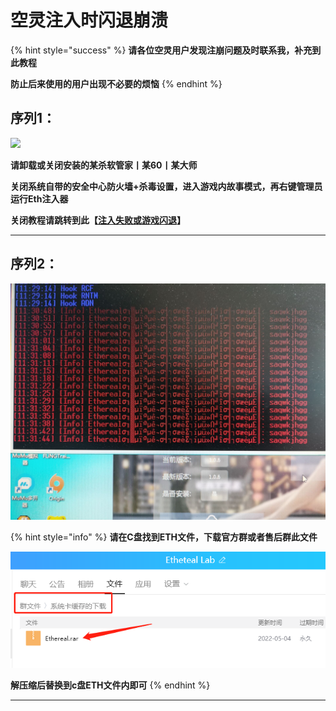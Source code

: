 # 空灵注入时闪退崩溃

{% hint style="success" %}
**请各位空灵用户发现注崩问题及时联系我，补充到此教程**

**防止后来使用的用户出现不必要的烦恼**
{% endhint %}

## **序列**1：

![](../../.gitbook/assets/YSFO6Q4\(\(XC\`F7UKSDTKT9L.jpg)

**请卸载或关闭安装的某杀软管家丨某60丨某大师**

**关闭系统自带的安全中心防火墙+杀毒设置，进入游戏内故事模式，再右键管理员运行Eth注入器**

**关闭教程请跳转到此【**[**注入失败或游戏闪退**](https://ruohandocs-1.gitbook.io/ruo-han-jiao-cheng-wiki/solve)**】**

****

## **序列2：**

![](../../.gitbook/assets/059506B938E1E8DBFD954CF18DBF75A7.jpg)

{% hint style="info" %}
**请在C盘找到ETH文件，下载官方群或者售后群此文件**

****![](<../../.gitbook/assets/image (44).png>)****

**解压缩后替换到c盘ETH文件内即可**
{% endhint %}

****
